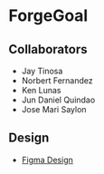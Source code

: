# ForgeGoal

## Collaborators
- Jay Tinosa
- Norbert Fernandez
- Ken Lunas
- Jun Daniel Quindao
- Jose Mari Saylon

## Design
- [Figma Design](https://www.figma.com/design/kRRLZMEwW7FYaxUjN4dnfa/Project-Manager-(Pixel-Design)?node-id=1-2&t=cT8ucIWOo7VAuH2J-1)
